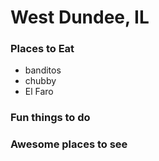 # West Dundee, IL

### Places to Eat

- banditos
- chubby
- El Faro

### Fun things to do

### Awesome places to see
